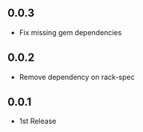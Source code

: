 ## 0.0.3
* Fix missing gem dependencies

## 0.0.2
* Remove dependency on rack-spec

## 0.0.1
* 1st Release
